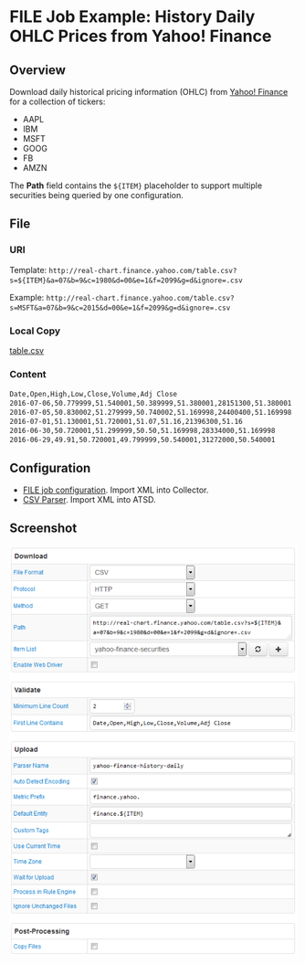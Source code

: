 # FILE Job Example: History Daily OHLC Prices from Yahoo! Finance

## Overview

Download daily historical pricing information (OHLC) from [Yahoo! Finance](https://finance.yahoo.com/) for a collection of tickers:

* AAPL
* IBM
* MSFT
* GOOG
* FB
* AMZN

The **Path** field contains the `${ITEM}` placeholder to support multiple securities being queried by one configuration.

## File

### URI

Template: `http://real-chart.finance.yahoo.com/table.csv?s=${ITEM}&a=07&b=9&c=1980&d=00&e=1&f=2099&g=d&ignore=.csv`

Example: `http://real-chart.finance.yahoo.com/table.csv?s=MSFT&a=07&b=9&c=2015&d=00&e=1&f=2099&g=d&ignore=.csv`

### Local Copy

[table.csv](./table.csv)

### Content

```ls
Date,Open,High,Low,Close,Volume,Adj Close
2016-07-06,50.779999,51.540001,50.389999,51.380001,28151300,51.380001
2016-07-05,50.830002,51.279999,50.740002,51.169998,24400400,51.169998
2016-07-01,51.130001,51.720001,51.07,51.16,21396300,51.16
2016-06-30,50.720001,51.299999,50.50,51.169998,28334000,51.169998
2016-06-29,49.91,50.720001,49.799999,50.540001,31272000,50.540001
```

## Configuration

* [FILE job configuration](./yahoo-finance-job.xml). Import XML into Collector.
* [CSV Parser](./yahoo-finance-parser.xml). Import XML into ATSD.

## Screenshot

![Job Screenshot](./yahoo-finance-config.png)
